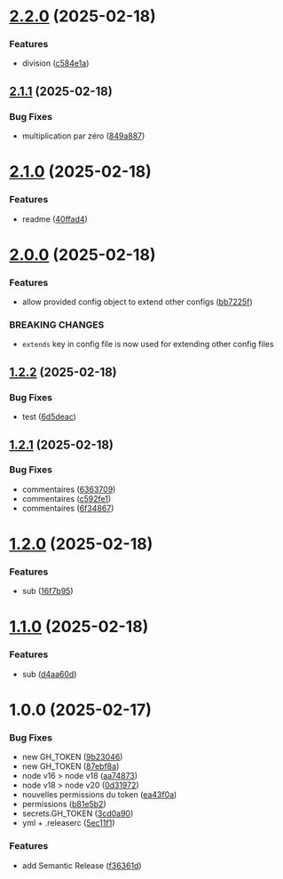 # [2.2.0](https://github.com/ChristianPRO1982/cicd/compare/v2.1.1...v2.2.0) (2025-02-18)


### Features

* division ([c584e1a](https://github.com/ChristianPRO1982/cicd/commit/c584e1a7e8771a274440cdefa54b8b7bc23977f0))

## [2.1.1](https://github.com/ChristianPRO1982/cicd/compare/v2.1.0...v2.1.1) (2025-02-18)


### Bug Fixes

* multiplication par zéro ([849a887](https://github.com/ChristianPRO1982/cicd/commit/849a88733138b2c21c8ae0293c52d4425996f350))

# [2.1.0](https://github.com/ChristianPRO1982/cicd/compare/v2.0.0...v2.1.0) (2025-02-18)


### Features

* readme ([40ffad4](https://github.com/ChristianPRO1982/cicd/commit/40ffad42fefa7fa2afddd719690c6aa8d740c9b8))

# [2.0.0](https://github.com/ChristianPRO1982/cicd/compare/v1.2.2...v2.0.0) (2025-02-18)


### Features

* allow provided config object to extend other configs ([bb7225f](https://github.com/ChristianPRO1982/cicd/commit/bb7225fd2734fb84f6a65388ed2379de0592f04a))


### BREAKING CHANGES

* `extends` key in config file is now used for extending other config files

## [1.2.2](https://github.com/ChristianPRO1982/cicd/compare/v1.2.1...v1.2.2) (2025-02-18)


### Bug Fixes

* test ([6d5deac](https://github.com/ChristianPRO1982/cicd/commit/6d5deac30e18c4fedafe3c24e71990dc540e1414))

## [1.2.1](https://github.com/ChristianPRO1982/cicd/compare/v1.2.0...v1.2.1) (2025-02-18)


### Bug Fixes

* commentaires ([6363709](https://github.com/ChristianPRO1982/cicd/commit/63637092b509a3ea5dd0c34cb8da61712f05879f))
* commentaires ([c592fe1](https://github.com/ChristianPRO1982/cicd/commit/c592fe14fbd15882449525c420e1725e1f9d7590))
* commentaires ([6f34867](https://github.com/ChristianPRO1982/cicd/commit/6f348673e2ca1af82f09735a0dea3b002a1379a8))

# [1.2.0](https://github.com/ChristianPRO1982/cicd/compare/v1.1.0...v1.2.0) (2025-02-18)


### Features

* sub ([16f7b95](https://github.com/ChristianPRO1982/cicd/commit/16f7b951e8ef960625003e835254b8a32391ee30))

# [1.1.0](https://github.com/ChristianPRO1982/cicd/compare/v1.0.0...v1.1.0) (2025-02-18)


### Features

* sub ([d4aa60d](https://github.com/ChristianPRO1982/cicd/commit/d4aa60d295cb125684727610c015387821a4f41a))

# 1.0.0 (2025-02-17)


### Bug Fixes

* new GH_TOKEN ([9b23046](https://github.com/ChristianPRO1982/cicd/commit/9b23046a3e9e3453be66726e99b67660be290a5b))
* new GH_TOKEN ([87ebf8a](https://github.com/ChristianPRO1982/cicd/commit/87ebf8a7a3e631496d20b1a2a8e65e067ec360ce))
* node v16 > node v18 ([aa74873](https://github.com/ChristianPRO1982/cicd/commit/aa748739e07f748735b22e156eb528e5f8d7e050))
* node v18 > node v20 ([0d31972](https://github.com/ChristianPRO1982/cicd/commit/0d3197266ce67c8b7b39fa269c636eaccdda266f))
* nouvelles permissions du token ([ea43f0a](https://github.com/ChristianPRO1982/cicd/commit/ea43f0a0f83bc4ff6bcbaf0f0be4cad086beb897))
* permissions ([b81e5b2](https://github.com/ChristianPRO1982/cicd/commit/b81e5b29f8f3ff2807ecd4815d5add7b80a93dfd))
* secrets.GH_TOKEN ([3cd0a90](https://github.com/ChristianPRO1982/cicd/commit/3cd0a90224e713891a22a3002a839fa325f33c43))
* yml + .releaserc ([5ec11f1](https://github.com/ChristianPRO1982/cicd/commit/5ec11f12aad614852d5fe288043591c557ecd29f))


### Features

* add Semantic Release ([f36361d](https://github.com/ChristianPRO1982/cicd/commit/f36361de4ec5990106ee92b31ba5f6278f8c589c))
